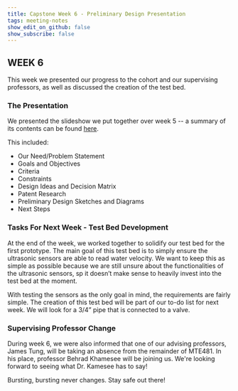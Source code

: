 ```yaml
---
title: Capstone Week 6 - Preliminary Design Presentation
tags: meeting-notes
show_edit_on_github: false
show_subscribe: false
---
```

## WEEK 6 

This week we presented our progress to the cohort and our supervising professors, as well as discussed the creation of the test bed. 

### The Presentation 
We presented the slideshow we put together over week 5 -- a summary of its contents can be found [here](). 

This included: 
- Our Need/Problem Statement
- Goals and Objectives 
- Criteria
- Constraints
- Design Ideas and Decision Matrix
- Patent Research
- Preliminary Design Sketches and Diagrams
- Next Steps

### Tasks For Next Week - Test Bed Development
At the end of the week, we worked together to solidify our test bed for the first prototype. The main goal of this test bed is to simply ensure the ultrasonic sensors are able to read water velocity. We want to keep this as simple as possible because we are still unsure about the functionalities of the ultrasonic sensors, sp it doesn’t make sense to heavily invest into the test bed at the moment. 

With testing the sensors as the only goal in mind, the requirements are fairly simple. The creation of this test bed will be part of our to-do list for next week. We will look for a 3/4” pipe that is connected to a valve. 

### Supervising Professor Change 
During week 6, we were also informed that one of our advising professors, James Tung, will be taking an absence from the remainder of MTE481. In his place, professor Behrad Khamesee will be joining us. We're looking forward to seeing what Dr. Kamesee has to say!

Bursting, bursting never changes. Stay safe out there!
<!--more-->